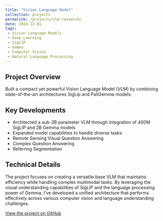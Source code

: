 ```yaml
---
title: "Vision Language Model"
collection: projects
permalink: /projects/vlm-research/
date: 2024-12-01
tags:
 - Vision Language Models
 - Deep Learning
 - SigLIP
 - Gemma
 - Computer Vision
 - Natural Language Processing
---
```

<!-- # Vision Language Model
*August 2024 - December2024* -->
## Project Overview
Built a compact yet powerful Vision Language Model (VLM) by combining state-of-the-art architectures SigLip and PaliGemma models.



## Key Developments
- Architected a sub-3B parameter VLM through integration of 400M SigLIP and 2B Gemma models
- Expanded model capabilities to handle diverse tasks:
 - Remote Sensing Visual Question Answering
 - Complex Question Answering
 - Referring Segmentation

## Technical Details
The project focuses on creating a versatile base VLM that maintains efficiency while handling complex multimodal tasks. By leveraging the visual understanding capabilities of SigLIP and the language processing power of Gemma, I've developed a unified architecture that performs effectively across various computer vision and language understanding challenges.

[View the project on GitHub](https://github.com/Iaryan-21/PaliGemma-VisionLanguageModel)